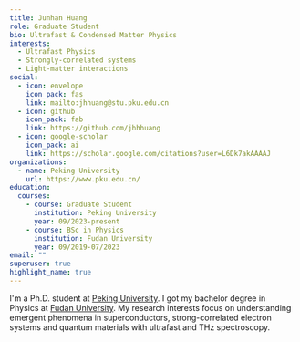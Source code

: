 ```yaml
---
title: Junhan Huang
role: Graduate Student
bio: Ultrafast & Condensed Matter Physics
interests:
  - Ultrafast Physics
  - Strongly-correlated systems
  - Light-matter interactions
social:
  - icon: envelope
    icon_pack: fas
    link: mailto:jhhuang@stu.pku.edu.cn
  - icon: github
    icon_pack: fab
    link: https://github.com/jhhhuang
  - icon: google-scholar
    icon_pack: ai
    link: https://scholar.google.com/citations?user=L6Dk7akAAAAJ
organizations:
  - name: Peking University
    url: https://www.pku.edu.cn/
education:
  courses:
    - course: Graduate Student
      institution: Peking University
      year: 09/2023-present
    - course: BSc in Physics
      institution: Fudan University
      year: 09/2019-07/2023
email: ""
superuser: true
highlight_name: true
---
```

I'm a Ph.D. student at [Peking University](https://www.pku.edu.cn/). I got my bachelor degree in Physics at [Fudan University](https://www.fudan.edu.cn/).
My research interests focus on understanding emergent phenomena in superconductors, strong-correlated electron systems and quantum materials with ultrafast and THz spectroscopy.
